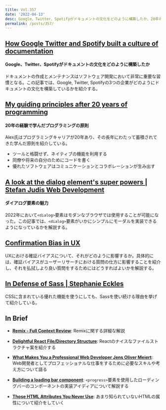 ```yaml
---
title: Vol.357
date: '2022-04-13'
desc: Google、Twitter、Spotifyがドキュメントの文化をどのように構築したか、20年の経験で学んだプログラミングの原則、ダイアログ要素の魅力、ほか計10リンク
permalink: /posts/357/
---
```



## [How Google Twitter and Spotify built a culture of documentation](https://medium.com/doctave/how-google-twitter-and-spotify-built-a-culture-of-documentation-47a1ff22911)
#### Google、Twitter、Spotifyがドキュメントの文化をどのように構築したか

ドキュメントの作成とメンテナンスはソフトウェア開発において非常に重要な習慣となる。この記事では、Google, Twitter, Spotifyの3つの企業がどのようにドキュメントの文化を構築しているかを紹介する。


## [My guiding principles after 20 years of programming](https://alexewerlof.medium.com/my-guiding-principles-after-20-years-of-programming-a087dc55596c)
#### 20年の経験で学んだプログラミングの原則

Alex氏はプログラミングキャリアが20年あり、その長年にわたって蓄積されてきた学んだ原則を紹介している。

- ツールと格闘せず、ネイティブの機能を利用する
- 同僚や将来の自分のためにコードを書く
- 優れたソフトウェアはコミュニケーションとコラボレーションが生み出す

## [A look at the dialog element's super powers | Stefan Judis Web Development](https://www.stefanjudis.com/blog/a-look-at-the-dialog-elements-super-powers/)
#### ダイアログ要素の魅力

2022年において`<dialog>`要素はモダンなブラウザでは使用することが可能になった。この記事では、`<dialog>`要素がいかにシンプルにモーダルを実装できるようになっているかを解説する。

## [Confirmation Bias in UX](https://www.nngroup.com/articles/confirmation-bias-ux/)

UXにおける確証バイアスについて、それがどのように影響するか。具体的には、確証バイアスがユーザーリサーチにおける質問の仕方に影響することを紹介し、それを払拭しより良い質問をするためにはどうすればよいかを解説する。


## [In Defense of Sass | Stephanie Eckles](https://thinkdobecreate.com/articles/in-defense-of-sass/)

CSSに含まれている優れた機能を使うにしても、Sassを使い続ける理由を挙げて紹介している。


## In Brief

- **[Remix - Full Context Review](https://www.fullcontextdevelopment.com/blog/remix-full-context-review)**: Remixに関する詳細な解説

- **[Delightful React File/Directory Structure](https://www.joshwcomeau.com/react/file-structure/)**: Reactのナイスなファイルストラクチャ案を紹介する

- **[What Makes You a Professional Web Developer  Jens Oliver Meiert](https://meiert.com/en/blog/professional-web-developer/)**: Web開発者としてプロフェッショナルな仕事をするために必要なスキルや考え方について語る

- **[Building a loading bar component](https://web.dev/building-a-loading-bar-component/)**: `<progress>`要素を使用したローディングバーのコンポーネントの実装アイディアについて解説する

- **[Those HTML Attributes You Never Use](https://www.smashingmagazine.com/2022/03/html-attributes-you-never-use/)**: あまり知られていないHTMLの属性について紹介をしていく

